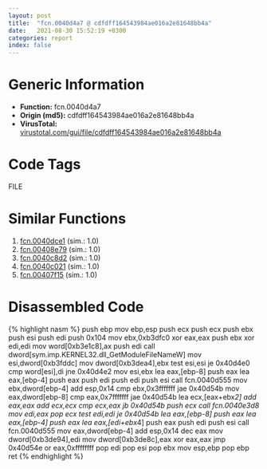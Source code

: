 ```yaml
---
layout: post
title:  "fcn.0040d4a7 @ cdfdff164543984ae016a2e81648bb4a"
date:   2021-08-30 15:52:19 +0300
categories: report
index: false
---
```


# Generic Information
- **Function:** fcn.0040d4a7
- **Origin (md5):** cdfdff164543984ae016a2e81648bb4a
- **VirusTotal:** [virustotal.com/gui/file/cdfdff164543984ae016a2e81648bb4a][virustotal_ref]

# Code Tags
<span class="tag" id="FILE">FILE</span>


# Similar Functions

1. [fcn.0040dce1][similar_1_ref] (sim.: 1.0)
2. [fcn.00408e79][similar_2_ref] (sim.: 1.0)
3. [fcn.0040c8d2][similar_3_ref] (sim.: 1.0)
4. [fcn.0040c021][similar_4_ref] (sim.: 1.0)
5. [fcn.00407f15][similar_5_ref] (sim.: 1.0)


# Disassembled Code

{% highlight nasm %}
push ebp
mov ebp,esp
push ecx
push ecx
push ebx
push esi
push edi
push 0x104
mov ebx,0xb3dfc0
xor eax,eax
push ebx
xor edi,edi
mov word[0xb3e1c8],ax
push edi
call dword[sym.imp.KERNEL32.dll_GetModuleFileNameW]
mov esi,dword[0xb3fddc]
mov dword[0xb3dea4],ebx
test esi,esi
je 0x40d4e0
cmp word[esi],di
jne 0x40d4e2
mov esi,ebx
lea eax,[ebp-8]
push eax
lea eax,[ebp-4]
push eax
push edi
push edi
push esi
call fcn.0040d555
mov ebx,dword[ebp-4]
add esp,0x14
cmp ebx,0x3fffffff
jae 0x40d54b
mov eax,dword[ebp-8]
cmp eax,0x7fffffff
jae 0x40d54b
lea ecx,[eax+ebx*2]
add eax,eax
add ecx,ecx
cmp ecx,eax
jb 0x40d54b
push ecx
call fcn.0040e3d8
mov edi,eax
pop ecx
test edi,edi
je 0x40d54b
lea eax,[ebp-8]
push eax
lea eax,[ebp-4]
push eax
lea eax,[edi+ebx*4]
push eax
push edi
push esi
call fcn.0040d555
mov eax,dword[ebp-4]
add esp,0x14
dec eax
mov dword[0xb3de94],edi
mov dword[0xb3de8c],eax
xor eax,eax
jmp 0x40d54e
or eax,0xffffffff
pop edi
pop esi
pop ebx
mov esp,ebp
pop ebp
ret
{% endhighlight %}


[similar_1_ref]: /report/fcn.0040dce1@883dfc165005908f8666e487fe529d8c
[similar_2_ref]: /report/fcn.00408e79@ed8dcc04880716413628e726708b2463
[similar_3_ref]: /report/fcn.0040c8d2@8fc4c3f3e7c00776ff0a71b75e93044b
[similar_4_ref]: /report/fcn.0040c021@4e7335a256154dbc07a5bd862e9622fe
[similar_5_ref]: /report/fcn.00407f15@513a8bfcd5da1a9aee6dd942ecac565e
[virustotal_ref]: https://www.virustotal.com/gui/file/cdfdff164543984ae016a2e81648bb4a